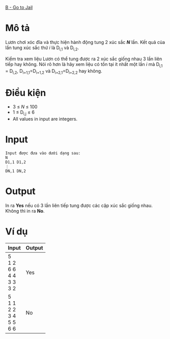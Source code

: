 [B - Go to Jail](https://atcoder.jp/contests/abc179/tasks/abc179_b)
# Mô tả
Lươn chơi xóc đĩa và thực hiện hành động tung 2 xúc sắc ***N*** lần. Kết quả của lần tung xúc sắc thứ *i* là D<sub>i,1</sub> và D<sub>i,2</sub>.  
  
Kiểm tra xem liệu Lươn có thể tung được ra 2 xúc sắc giống nhau 3 lần liên tiếp hay không. Nói rõ hơn là hãy xem liệu có tồn tại ít nhất một lần *i* mà D<sub>i,1</sub> = D<sub>i,2</sub>, D<sub>i+1,1</sub>=D<sub>i+1,2</sub> và D<sub>i+2,1</sub>=D<sub>i+2,2</sub> hay không.
  
# Điều kiện
* 3 ≤ *N* ≤ 100
* 1 ≤ D<sub>i,j</sub> ≤ 6
* All values in input are integers.

# Input
```
Input được đưa vào dưới dạng sau:
N
D1,1 D1,2
⋮
DN,1 DN,2
```
# Output
In ra **Yes** nếu có 3 lần liên tiếp tung được các cặp xúc sắc giống nhau. Không thì in ra **No**.

# Ví dụ
|Input|Output|
|-|-|
|5<br/>1 2<br/>6 6<br/>4 4<br/>3 3<br/>3 2|Yes|
|5<br/>1 1<br/>2 2<br/>3 4<br/>5 5<br/>6 6|No|
